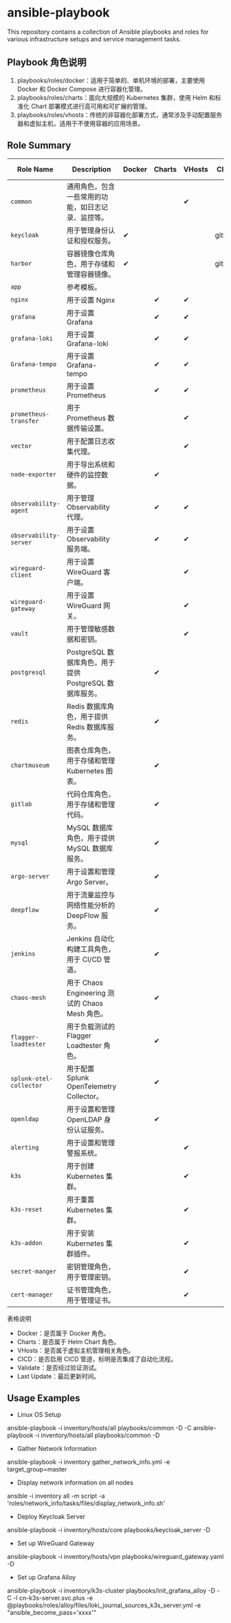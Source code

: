 # ansible-playbook

This repository contains a collection of Ansible playbooks and roles for various infrastructure setups and service management tasks.

## Playbook 角色说明

1. playbooks/roles/docker：适用于简单的、单机环境的部署，主要使用 Docker 和 Docker Compose 进行容器化管理。
2. playbooks/roles/charts：面向大规模的 Kubernetes 集群，使用 Helm 和标准化 Chart 部署模式进行高可用和可扩展的管理。
3. playbooks/roles/vhosts：传统的非容器化部署方式，通常涉及手动配置服务器和虚拟主机，适用于不使用容器的应用场景。


## Role Summary

| Role Name               | Description                                           | Docker | Charts | VHosts | CICD    | Validate | Last Update  |
|-------------------------|-------------------------------------------------------|--------|--------|--------|---------|----------|--------------|
| `common`                | 通用角色，包含一些常用的功能，如日志记录、监控等。      |        |        |   ✔    |         |   yes    | 2025-02-14   |
| `keycloak`              | 用于管理身份认证和授权服务。                            |   ✔    |        |        | github  |   yes    | 2024-11-10   |
| `harbor`                | 容器镜像仓库角色，用于存储和管理容器镜像。              |   ✔    |        |        | github  |   yes    | 2024-11-14   |
| `app`                   | 参考模板。                                              |        |        |        |         |          |              |
| `nginx`                 | 用于设置 Nginx                                          |        |   ✔    |   ✔    |         |          |              |
| `grafana`               | 用于设置 Grafana                                        |        |   ✔    |   ✔    |         |          |              |
| `grafana-loki`          | 用于设置 Grafana-loki                                   |        |   ✔    |   ✔    |         |          |              |
| `Grafana-tempo`         | 用于设置 Grafana-tempo                                  |        |   ✔    |   ✔    |         |          |              |
| `prometheus`            | 用于设置 Prometheus                                     |        |   ✔    |   ✔    |         |          |              |
| `prometheus-transfer`   | 用于 Prometheus 数据传输设置。                          |        |        |   ✔    |         |          |              |
| `vector`                | 用于配置日志收集代理。                                  |        |        |   ✔    |         |          |              |
| `node-exporter`         | 用于导出系统和硬件的监控数据。                          |        |   ✔    |        |         |          |              |
| `observability-agent`   | 用于管理 Observability 代理。                           |        |   ✔    |   ✔    |         |          |              |
| `observability-server`  | 用于设置 Observability 服务端。                         |        |   ✔    |   ✔    |         |          |              |
| `wireguard-client`      | 用于设置 WireGuard 客户端。                             |        |        |   ✔    |         |          |              |
| `wireguard-gateway`     | 用于设置 WireGuard 网关。                               |        |        |   ✔    |         |          |              |
| `vault`                 | 用于管理敏感数据和密钥。                                |        |        |   ✔    |         |          |              |
| `postgresql`            | PostgreSQL 数据库角色，用于提供 PostgreSQL 数据库服务。 |        |   ✔    |        |         |          |              |
| `redis`                 | Redis 数据库角色，用于提供 Redis 数据库服务。           |        |   ✔    |        |         |          |              |
| `chartmuseum`           | 图表仓库角色，用于存储和管理 Kubernetes 图表。          |        |   ✔    |        |         |          |              |
| `gitlab`                | 代码仓库角色，用于存储和管理代码。                      |        |   ✔    |        |         |          |              |
| `mysql`                 | MySQL 数据库角色，用于提供 MySQL 数据库服务。           |        |   ✔    |        |         |          |              |
| `argo-server`           | 用于设置和管理 Argo Server。                            |        |   ✔    |        |         |          |              |
| `deepflow`              | 用于流量监控与网络性能分析的 DeepFlow 服务。            |        |   ✔    |        |         |          |              |
| `jenkins`               | Jenkins 自动化构建工具角色，用于 CI/CD 管道。           |        |   ✔    |        |         |          |              |
| `chaos-mesh`            | 用于 Chaos Engineering 测试的 Chaos Mesh 角色。         |        |   ✔    |        |         |          |              |
| `flagger-loadtester`    | 用于负载测试的 Flagger Loadtester 角色。                |        |   ✔    |        |         |          |              |
| `splunk-otel-collector` | 用于配置 Splunk OpenTelemetry Collector。               |        |   ✔    |        |         |          |              |
| `openldap`              | 用于设置和管理 OpenLDAP 身份认证服务。                  |        |   ✔    |        |         |          |              |
| `alerting`              | 用于设置和管理警报系统。                                |        |        |   ✔    |         |          |              |
| `k3s`                   | 用于创建 Kubernetes 集群。                              |        |        |   ✔    |         |          |              |
| `k3s-reset`             | 用于重置 Kubernetes 集群。                              |        |        |   ✔    |         |          |              |
| `k3s-addon`             | 用于安装 Kubernetes 集群插件。                          |        |        |   ✔    |         |          |              |
| `secret-manger`         | 密钥管理角色，用于管理密钥。                            |        |        |   ✔    |         |          |              |
| `cert-manager`          | 证书管理角色，用于管理证书。                            |        |        |   ✔    |         |          |              |

表格说明
- Docker：是否属于 Docker 角色。
- Charts：是否属于 Helm Chart 角色。
- VHosts：是否属于虚拟主机管理相关角色。
- CICD：是否启用 CICD 管道，标明是否集成了自动化流程。
- Validate：是否经过验证测试。
- Last Update：最后更新时间。

##  Usage Examples

- Linux OS Setup

ansible-playbook -i inventory/hosts/all playbooks/common -D -C
ansible-playbook -i inventory/hosts/all playbooks/common -D

- Gather Network Information

ansible-playbook -i inventory gather_network_info.yml -e target_group=master

- Display network information on all nodes

ansible -i inventory all -m script -a 'roles/network_info/tasks/files/display_network_info.sh'

- Deploy Keycloak Server

ansible-playbook -i inventory/hosts/core playbooks/keycloak_server -D

- Set up WireGuard Gateway

ansible-playbook -i inventory/hosts/vpn playbooks/wireguard_gateway.yaml -D

- Set up Grafana Alloy

ansible-playbook -i inventory/k3s-cluster playbooks/init_grafana_alloy -D -C -l cn-k3s-server.svc.plus -e @playbooks/roles/alloy/files/loki_journal_sources_k3s_server.yml -e "ansible_become_pass='xxxx'"
